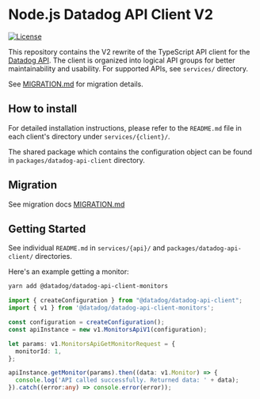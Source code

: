 # Node.js Datadog API Client V2

[![License](https://img.shields.io/badge/License-Apache%202.0-blue.svg)](https://opensource.org/licenses/Apache-2.0)

This repository contains the V2 rewrite of the TypeScript API client for the [Datadog API](https://docs.datadoghq.com/api/). The client is organized into logical API groups for better maintainability and usability. For supported APIs, see `services/` directory.

See [MIGRATION.md](./MIGRATION.md) for migration details.

## How to install

For detailed installation instructions, please refer to the `README.md` file in each client's directory under `services/{client}/`.

The shared package which contains the configuration object can be found in `packages/datadog-api-client` directory.

## Migration

See migration docs [MIGRATION.md](packages/datadog-api-client/README.md)

## Getting Started

See individual `README.md` in `services/{api}/` and `packages/datadog-api-client/` directories.

Here's an example getting a monitor:

```bash
yarn add @datadog/datadog-api-client-monitors
```

```typescript
import { createConfiguration } from "@datadog/datadog-api-client";
import { v1 } from '@datadog/datadog-api-client-monitors';

const configuration = createConfiguration();
const apiInstance = new v1.MonitorsApiV1(configuration);

let params: v1.MonitorsApiGetMonitorRequest = {
  monitorId: 1,
};

apiInstance.getMonitor(params).then((data: v1.Monitor) => {
  console.log('API called successfully. Returned data: ' + data);
}).catch((error:any) => console.error(error));
```
